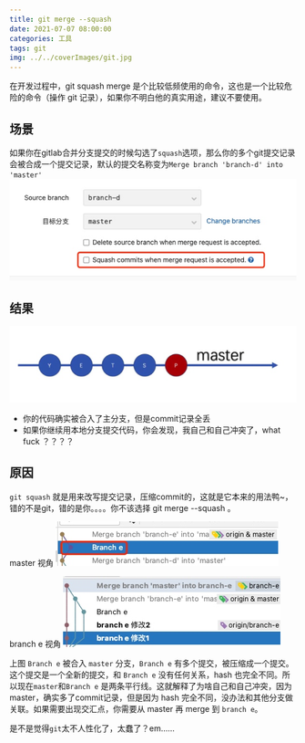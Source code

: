 ```yaml
---
title: git merge --squash 
date: 2021-07-07 08:00:00
categories: 工具
tags: git
img: ../../coverImages/git.jpg
---
```


在开发过程中，git squash merge 是个比较低频使用的命令，这也是一个比较危险的命令（操作 git 记录），如果你不明白他的真实用途，建议不要使用。

## 场景

如果你在gitlab合并分支提交的时候勾选了`squash`选项，那么你的多个git提交记录会被合成一个提交记录，默认的提交名称变为`Merge branch 'branch-d' into 'master'`
![](/images/16256150683432.jpg)

## 结果
![](/images/16256149942897.jpg)

* 你的代码确实被合入了主分支，但是commit记录全丢
* 如果你继续用本地分支提交代码，你会发现，我自己和自己冲突了，what fuck ？？？？

## 原因
`git squash` 就是用来改写提交记录，压缩commit的，这就是它本来的用法鸭~，错的不是git，错的是你。。。。你不该选择 git merge --squash 。

master 视角
![](/images/16256154828571.jpg)

branch e 视角
![](/images/16256156817818.jpg)


上图 `Branch e` 被合入 `master` 分支，`Branch e` 有多个提交，被压缩成一个提交。这个提交是一个全新的提交，和 `Branch e` 没有任何关系，hash 也完全不同。所以现在`master`和`Branch e` 是两条平行线。这就解释了为啥自己和自己冲突，因为master，确实多了commit记录，但是因为 hash 完全不同，没办法和其他分支做关联。如果需要出现交汇点，你需要从 master 再 merge 到 `branch e`。

是不是觉得`git`太不人性化了，太蠢了？em......

